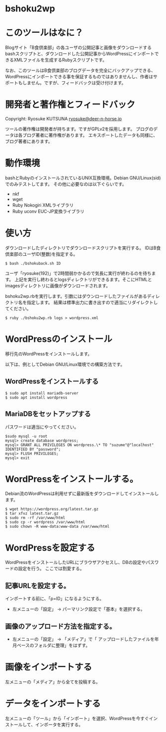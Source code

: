 # bshoku2wp

# このツールはなに？

Blogサイト「B食倶楽部」の各ユーザの公開記事と画像をダウンロードするbashスクリプトと、ダウンロードした公開記事からWordPressにインポートできるXMLファイルを生成するRubyスクリプトです。

なお、このツールはB食倶楽部のブログデータを完全にバックアップできる、WordPressにインポートできる事を保証するものではありませんし、作者はサポートもしません。ですが、フィードバックは受け付けます。

# 開発者と著作権とフィードバック

Copyright: Ryosuke KUTSUNA <ryosuke@deer-n-horse.jp>

ツールの著作権は開発者が持ちます。ですがGPLv2を採用します。
ブログのデータは各ブログ著者に著作権があります。
エキスポートしたデータも同様に、ブログ著者にあります。

# 動作環境

bashとRubyのインストールされているUNIX互換環境。Debian GNU/Linux(sid)でのみテストしてます。
その他に必要なのは以下ぐらいです。

 * nkf
 * wget
 * Ruby Nokogiri XMLライブラリ
 * Ruby uconv EUC-JP変換ライブラリ

# 使い方

ダウンロードしたディレクトリでダウンロードスクリプトを実行する。
IDはB食倶楽部のユーザID(整数)を指定する。

    $ bash ./bshokuback.sh ID

ユーザ「ryosuke(192)」で2時間弱かかるので気長に実行が終わるのを待ちます。
上記を実行し終わるとlogsディレクトリができるます。そこにHTMLとimagesディレクトリに画像がダウンロードされます。

bshoku2wp.rbを実行します。引数にはダウンロードしたファイルがあるディレクトリ名を指定します。
結果は標準出力に書き出すので適当にリダイレクトしてください。

    $ ruby ./bshoku2wp.rb logs > wordpress.xml

# WordPressのインストール

移行先のWordPressをインストールします。

以下は、例としてDebian GNU/Linux環境での構築方法です。

## WordPressをインストールする

    $ sudo apt install mariadb-server
    $ sudo apt install wordpress

## MariaDBをセットアップする

パスワードは適当にやってください。

    $sudo mysql -u root
    mysql> create database wordpress;
    mysql> GRANT ALL PRIVILEGES ON wordpress.\* TO "suzume"@"localhost" IDENTIFIED BY "password";
    mysql> FLUSH PRIVILEGES;
    mysql> exit

# WordPressをインストールする。

Debian流のWordPressは利用せずに最新版をダウンロードしてインストールします。

    $ wget https://wordpress.org/latest.tar.gz
    $ tar xfvz latest.tar.gz
    $ sudo rm -rf /var/www/html
    $ sudo cp -r wordpress /var/www/html
    $ sudo chown -R www-data:www-data /var/www/html

# WordPressを設定する

WordPressをインストールしたURLにブラウザアクセスし、DBの設定やパスワードの設定を行う。
ここでは割愛する。

## 記事URLを設定する。

インポートする前に、「p=ID」になるようにする。

  * 左メニューの「設定」 -> パーマリンク設定で「基本」を選択する。

## 画像のアップロード方法を指定する。

  * 左メニューの「設定」 -> 「メディア」で「 アップロードしたファイルを年月ベースのフォルダに整理」をはずす。

# 画像をインポートする

左メニューの「メディア」から全てを投稿する。

# データをインポートする

左メニューの「ツール」から「インポート」を選択、WordPressを今すぐインストールして、インポータを実行する。

